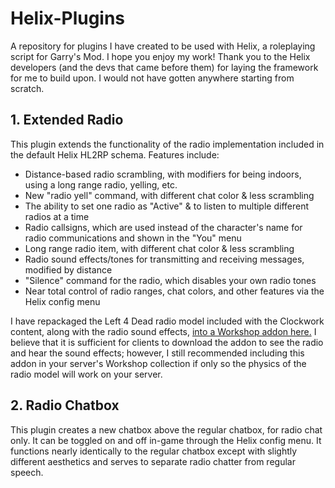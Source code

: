 # Helix-Plugins
A repository for plugins I have created to be used with Helix, a roleplaying script for Garry's Mod. I hope you enjoy my work! Thank you to the Helix developers (and the devs that came before them) for laying the framework for me to build upon. I would not have gotten anywhere starting from scratch.

## 1. Extended Radio
This plugin extends the functionality of the radio implementation included in the default Helix HL2RP schema. Features include:
- Distance-based radio scrambling, with modifiers for being indoors, using a long range radio, yelling, etc.
- New "radio yell" command, with different chat color & less scrambling
- The ability to set one radio as "Active" & to listen to multiple different radios at a time
- Radio callsigns, which are used instead of the character's name for radio communications and shown in the "You" menu
- Long range radio item, with different chat color & less scrambling
- Radio sound effects/tones for transmitting and receiving messages, modified by distance
- "Silence" command for the radio, which disables your own radio tones
- Near total control of radio ranges, chat colors, and other features via the Helix config menu

I have repackaged the Left 4 Dead radio model included with the Clockwork content, along with the radio sound effects, [into a Workshop addon here.](https://steamcommunity.com/sharedfiles/filedetails/?id=1866763987) I believe that it is sufficient for clients to download the addon to see the radio and hear the sound effects; however, I still recommended including this addon in your server's Workshop collection if only so the physics of the radio model will work on your server.

## 2. Radio Chatbox
This plugin creates a new chatbox above the regular chatbox, for radio chat only. It can be toggled on and off in-game through the Helix config menu. It functions nearly identically to the regular chatbox except with slightly different aesthetics and serves to separate radio chatter from regular speech.
